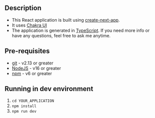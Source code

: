 ## Description

- This React application is built using [create-next-app](https://github.com/vercel/next.js/tree/canary/packages/create-next-app).
- It uses [Chakra UI](https://chakra-ui.com/)
- The application is generated in [TypeScript](https://www.typescriptlang.org/).
 If you need more info or have any questions, feel free to ask me anytime.

## Pre-requisites

- [git](https://git-scm.com/) - v2.13 or greater
- [NodeJS](https://nodejs.org/en/) - v16 or greater
- [npm](https://www.npmjs.com/) - v6 or greater

## Running in dev environment

1. `cd YOUR_APPLICATION`
2. `npm install`
3. `npm run dev`
